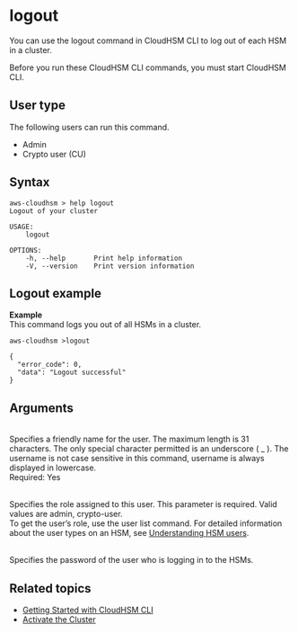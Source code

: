 # logout<a name="cloudhsm_cli-logout"></a>

You can use the logout command in CloudHSM CLI to log out of each HSM in a cluster\.

Before you run these CloudHSM CLI commands, you must start CloudHSM CLI\.

## User type<a name="chsm-cli-logout-userType"></a>

The following users can run this command\.
+ Admin
+ Crypto user \(CU\)

## Syntax<a name="chsm-cli-logout-syntax"></a>

```
aws-cloudhsm > help logout
Logout of your cluster

USAGE:
    logout

OPTIONS:
    -h, --help       Print help information
    -V, --version    Print version information
```

## Logout example<a name="chsm-cli-logout-example"></a>

**Example**  
This command logs you out of all HSMs in a cluster\.  

```
aws-cloudhsm >logout

{
  "error_code": 0,
  "data": "Logout successful"
}
```

## Arguments<a name="logout-arguments"></a>

***<username>***  
Specifies a friendly name for the user\. The maximum length is 31 characters\. The only special character permitted is an underscore \( \_ \)\. The username is not case sensitive in this command, username is always displayed in lowercase\.  
Required: Yes

***<role>***  
Specifies the role assigned to this user\. This parameter is required\. Valid values are admin, crypto\-user\.  
To get the user’s role, use the user list command\. For detailed information about the user types on an HSM, see [Understanding HSM users](manage-hsm-users.md)\.

***<password>***  
Specifies the password of the user who is logging in to the HSMs\.

## Related topics<a name="logout-seeAlso"></a>
+ [Getting Started with CloudHSM CLI](cloudhsm_cli-getting-started.md)
+ [Activate the Cluster](activate-cluster.md)